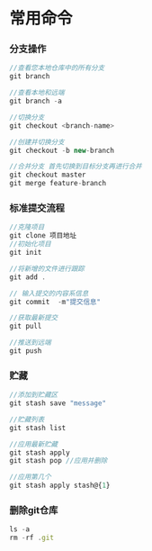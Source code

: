 # 常用命令

### 分支操作

```js
//查看您本地仓库中的所有分支
git branch

//查看本地和远端
git branch -a

//切换分支
git checkout <branch-name>

//创建并切换分支
git checkout -b new-branch

//合并分支 首先切换到目标分支再进行合并
git checkout master
git merge feature-branch

```

### 标准提交流程

```js
//克隆项目
git clone 项目地址
//初始化项目
git init 

//将新增的文件进行跟踪
git add .

// 输入提交的内容系信息
git commit  -m"提交信息"

//获取最新提交
git pull

//推送到远端
git push
```

### 贮藏

```js
//添加到贮藏区
git stash save "message"

//贮藏列表
git stash list

//应用最新贮藏
git stash apply
git stash pop //应用并删除

//应用第几个
git stash apply stash@{1}

```

### 删除git仓库

```js
ls -a
rm -rf .git
```